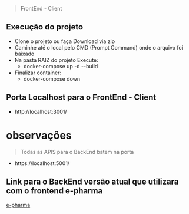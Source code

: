 > FrontEnd - Client

## Execução do projeto
* Clone o projeto ou faça Download via zip
* Caminhe até o local pelo CMD (Prompt Command) onde o arquivo foi baixado
* Na pasta RAIZ do projeto Execute:
  * docker-compose up -d --build
* Finalizar container:
  * docker-compose down

## Porta Localhost para o FrontEnd - Client
* http://localhost:3001/

# observações
> Todas as APIS para o BackEnd batem na porta
* https://localhost:5001/

## Link para o BackEnd versão atual que utilizara com o frontend e-pharma
<a href="https://github.com/hebertbrito/Server-E-Pharma">e-pharma</a>
